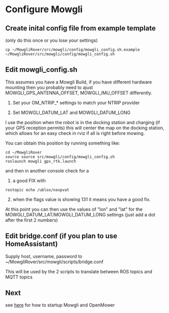 # Configure Mowgli

## Create inital config file from example template

(only do this once or you lose your settings)

```
cp ~/MowgliRover/src/mowgli/config/mowgli_config.sh.example ~/MowgliRover/src/mowgli/config/mowgli_config.sh
```

## Edit mowgli_config.sh

This assumes you have a Mowgli Build, if you have different hardware mounting then you probably need to ajust MOWGLI_GPS_ANTENNA_OFFSET, MOWGLI_IMU_OFFSET differently.

1. Set your OM_NTRIP_* settings to match your NTRIP provider

2. Set MOWGLI_DATUM_LAT and MOWGLI_DATUM_LONG

I use the position when the robot is in the docking station and charging (if your GPS reception permits) this will center the map on the docking station,
which allows for an easy check in rviz if all is right before mowing.

You can obtain this position by running something like:

```
cd ~/MowgliRover
source source src/mowgli/config/mowgli_config.sh
roslaunch mowgli gps_rtk.launch
```
and then in another console check for a

1. a good FIX with 

```
rostopic echo /ublox/navpvat
```

2. when the flags value is showing 131 it means you have a good fix.

At this point you can then use the values of "lon" and "lat" for the MOWGLI_DATUM_LAT/MOWGLI_DATUM_LONG settings (just add a dot after the first 2 numbers)


## Edit bridge.conf (if you plan to use HomeAssistant)

Supply host, username, password to ~/MowgliRover/src/mowgli/scripts/bridge.conf

This will be used by the 2 scripts to translate between ROS topics and MQTT topics

## Next

see [here](StartMowgli.md) for how to startup Mowgli and OpenMower


